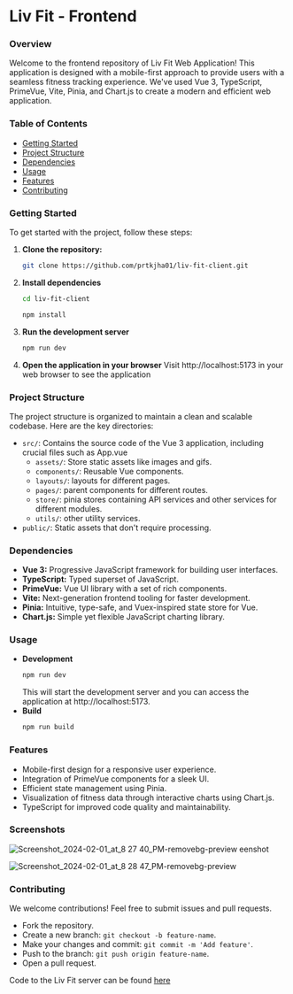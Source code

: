 # Liv Fit - Frontend

### Overview

Welcome to the frontend repository of Liv Fit Web Application! This application is designed with a mobile-first approach to provide users with a seamless fitness tracking experience. We've used Vue 3, TypeScript, PrimeVue, Vite, Pinia, and Chart.js to create a modern and efficient web application.

### Table of Contents

- [Getting Started](#getting-started)
- [Project Structure](#project-structure)
- [Dependencies](#dependencies)
- [Usage](#usage)
- [Features](#features)
- [Contributing](#contributing)

### Getting Started

To get started with the project, follow these steps:

1. **Clone the repository:**
   ```bash
   git clone https://github.com/prtkjha01/liv-fit-client.git
   ```
2. **Install dependencies**

   ```bash
   cd liv-fit-client

   npm install
   ```

3. **Run the development server**
   ```bash
   npm run dev
   ```
4. **Open the application in your browser**
   Visit http://localhost:5173 in your web browser to see the application

### Project Structure

The project structure is organized to maintain a clean and scalable codebase. Here are the key directories:

- `src/`: Contains the source code of the Vue 3 application, including crucial files such as App.vue
  - `assets/`: Store static assets like images and gifs.
  - `components/`: Reusable Vue components.
  - `layouts/`: layouts for different pages.
  - `pages/`: parent components for different routes.
  - `store/`: pinia stores containing API services and other services for different modules.
  - `utils/`: other utility services.
- `public/`: Static assets that don't require processing.

### Dependencies

- **Vue 3:** Progressive JavaScript framework for building user interfaces.
- **TypeScript:** Typed superset of JavaScript.
- **PrimeVue:** Vue UI library with a set of rich components.
- **Vite:** Next-generation frontend tooling for faster development.
- **Pinia:** Intuitive, type-safe, and Vuex-inspired state store for Vue.
- **Chart.js:** Simple yet flexible JavaScript charting library.

### Usage

- **Development**
  ```bash
  npm run dev
  ```
  This will start the development server and you can access the application at http://localhost:5173.
- **Build**
  ```bash
  npm run build
  ```

### Features

- Mobile-first design for a responsive user experience.
- Integration of PrimeVue components for a sleek UI.
- Efficient state management using Pinia.
- Visualization of fitness data through interactive charts using Chart.js.
- TypeScript for improved code quality and maintainability.

  
### Screenshots

![Screenshot_2024-02-01_at_8 27 40_PM-removebg-preview](https://github.com/prtkjha01/liv-fit-client/assets/68733176/7a74d65f-7f43-4415-9683-1057ada3e4b9)
eenshot

![Screenshot_2024-02-01_at_8 28 47_PM-removebg-preview](https://github.com/prtkjha01/liv-fit-client/assets/68733176/84858316-c5bf-4ef1-b1b5-3643aaa46961)


### Contributing

We welcome contributions! Feel free to submit issues and pull requests.

- Fork the repository.
- Create a new branch: `git checkout -b feature-name`.
- Make your changes and commit: `git commit -m 'Add feature'`.
- Push to the branch: `git push origin feature-name`.
- Open a pull request.

Code to the Liv Fit server can be found [here](https://github.com/prtkjha01/liv-fit-server)
